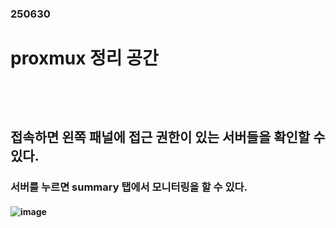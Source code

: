 ### 250630
# proxmux 정리 공간
### <br/><br/>

## 접속하면 왼쪽 패널에 접근 권한이 있는 서버들을 확인할 수 있다.
### 서버를 누르면 summary 탭에서 모니터링을 할 수 있다.
#### ![image](https://github.com/user-attachments/assets/57fe325b-29a2-4fb2-84f7-f9c862259f4f)
